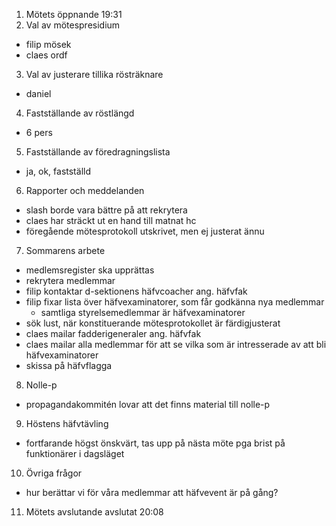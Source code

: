 1. Mötets öppnande 19:31
2. Val av mötespresidium
- filip mösek
- claes ordf
3. Val av justerare tillika rösträknare
- daniel
4. Fastställande av röstlängd
- 6 pers
5. Fastställande av föredragningslista
- ja, ok, fastställd
6. Rapporter och meddelanden
- slash borde vara bättre på att rekrytera
- claes har sträckt ut en hand till matnat hc
- föregående mötesprotokoll utskrivet, men ej justerat ännu
7. Sommarens arbete
- medlemsregister ska upprättas
- rekrytera medlemmar
- filip kontaktar d-sektionens häfvcoacher ang. häfvfak
- filip fixar lista över häfvexaminatorer, som får godkänna nya medlemmar
  - samtliga styrelsemedlemmar är häfvexaminatorer
- sök lust, när konstituerande mötesprotokollet är färdigjusterat
- claes mailar fadderigeneraler ang. häfvfak
- claes mailar alla medlemmar för att se vilka som är intresserade av att bli häfvexaminatorer
- skissa på häfvflagga
8. Nolle-p
- propagandakommitén lovar att det finns material till nolle-p
9. Höstens häfvtävling
- fortfarande högst önskvärt, tas upp på nästa möte pga brist på funktionärer i dagsläget
10. Övriga frågor
- hur berättar vi för våra medlemmar att häfvevent är på gång?
11. Mötets avslutande
avslutat 20:08
